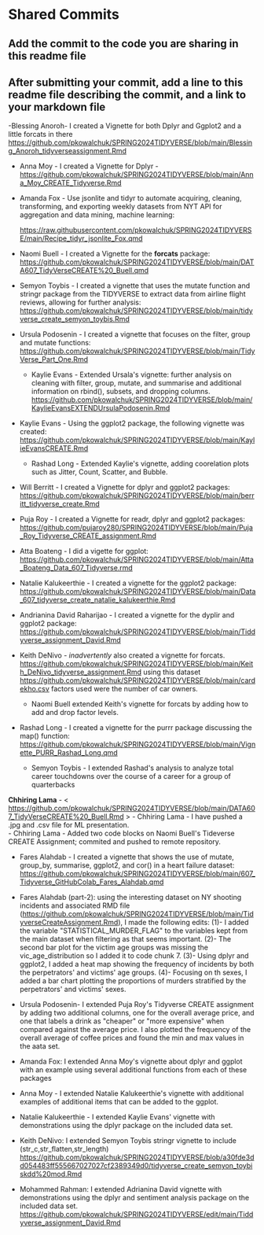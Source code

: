 # Shared Commits

## Add the commit to the code you are sharing in this readme file

## After submitting your commit, add a line to this readme file describing the commit, and a link to your markdown file

-Blessing Anoroh- I created a Vignette for both Dplyr and Ggplot2 and a little forcats in there
https://github.com/pkowalchuk/SPRING2024TIDYVERSE/blob/main/Blessing_Anoroh_tidyverseassignment.Rmd


-   Anna Moy - I created a Vignette for Dplyr - <https://github.com/pkowalchuk/SPRING2024TIDYVERSE/blob/main/Anna_Moy_CREATE_Tidyverse.Rmd>

-   Amanda Fox - Use jsonlite and tidyr to automate acquiring, cleaning, transforming, and exporting weekly datasets from NYT API for aggregation and data mining, machine learning:

    <https://raw.githubusercontent.com/pkowalchuk/SPRING2024TIDYVERSE/main/Recipe_tidyr_jsonlite_Fox.qmd>

-   Naomi Buell - I created a Vignette for the **forcats** package: <https://github.com/pkowalchuk/SPRING2024TIDYVERSE/blob/main/DATA607_TidyVerseCREATE%20_Buell.qmd>

-   Semyon Toybis - I created a vignette that uses the mutate function and stringr package from the TIDYVERSE to extract data from airline flight reviews, allowing for further analysis: <https://github.com/pkowalchuk/SPRING2024TIDYVERSE/blob/main/tidyverse_create_semyon_toybis.Rmd>

-   Ursula Podosenin - I created a vignette that focuses on the filter, group and mutate functions: <https://github.com/pkowalchuk/SPRING2024TIDYVERSE/blob/main/TidyVerse_Part_One.Rmd>
    -   Kaylie Evans - Extended Ursala's vignette: further analysis on cleaning with filter, group, mutate, and summarise and additional information on rbind(), subsets, and dropping columns. <https://github.com/pkowalchuk/SPRING2024TIDYVERSE/blob/main/KaylieEvansEXTENDUrsulaPodosenin.Rmd> 

-   Kaylie Evans - Using the ggplot2 package, the following vignette was created: <https://github.com/pkowalchuk/SPRING2024TIDYVERSE/blob/main/KaylieEvansCREATE.Rmd>

    -   Rashad Long - Extended Kaylie's vignette, adding coorelation plots such as Jitter, Count, Scatter, and Bubble.

-   Will Berritt - I created a Vignette for dplyr and ggplot2 packages: <https://github.com/pkowalchuk/SPRING2024TIDYVERSE/blob/main/berritt_tidyverse_create.Rmd>

-   Puja Roy - I created a Vignette for readr, dplyr and ggplot2 packages: <https://github.com/pujaroy280/SPRING2024TIDYVERSE/blob/main/Puja_Roy_Tidyverse_CREATE_assignment.Rmd>

-   Atta Boateng - I did a vigette for ggplot: <https://github.com/pkowalchuk/SPRING2024TIDYVERSE/blob/main/Atta_Boateng_Data_607_Tidyverse.rmd>

-   Natalie Kalukeerthie - I created a vignette for the ggplot2 package: <https://github.com/pkowalchuk/SPRING2024TIDYVERSE/blob/main/Data_607_tidyverse_create_natalie_kalukeerthie.Rmd>

-   Andrianina David Raharijao - I created a vignette for the dyplir and ggplot2 package: <https://github.com/pkowalchuk/SPRING2024TIDYVERSE/blob/main/Tiddyverse_assignment_David.Rmd>

-   Keith DeNivo - *inadvertently* also created a vignette for forcats. <https://github.com/pkowalchuk/SPRING2024TIDYVERSE/blob/main/Keith_DeNivo_tidyverse_assignment.Rmd> using this dataset <https://github.com/pkowalchuk/SPRING2024TIDYVERSE/blob/main/cardekho.csv> factors used were the number of car owners.

    -   Naomi Buell extended Keith's vignette for forcats by adding how to add and drop factor levels.

-   Rashad Long - I created a vignette for the purrr package discussing the map() function: <https://github.com/pkowalchuk/SPRING2024TIDYVERSE/blob/main/Vignette_PURR_Rashad_Long.qmd> <br />

    -   Semyon Toybis - I extended Rashad's analysis to analyze total career touchdowns over the course of a career for a group of quarterbacks

**Chhiring Lama** - \< <https://github.com/pkowalchuk/SPRING2024TIDYVERSE/blob/main/DATA607_TidyVerseCREATE%20_Buell.Rmd> \> - Chhiring Lama - I have pushed a .jpg and .csv file for ML presentation. <br /> - Chhiring Lama - Added two code blocks on Naomi Buell's Tideverse CREATE Assignment; commited and pushed to remote repository.

-   Fares Alahdab - I created a vignette that shows the use of mutate, group_by, summarise, ggplot2, and cor() in a heart failure dataset: <https://github.com/pkowalchuk/SPRING2024TIDYVERSE/blob/main/607_Tidyverse_GitHubColab_Fares_Alahdab.qmd>

-   Fares Alahdab (part-2): using the interesting dataset on NY shooting incidents and associated RMD file (<https://github.com/pkowalchuk/SPRING2024TIDYVERSE/blob/main/TidyverseCreateAssignment.Rmd>), I made the following edits: (1)- I added the variable "STATISTICAL_MURDER_FLAG" to the variables kept from the main dataset when filtering as that seems important. (2)- The second bar plot for the victim age groups was missing the vic_age_distribution so I added it to code chunk 7. (3)- Using dplyr and ggplot2, I added a heat map showing the frequency of incidents by both the perpetrators' and victims' age groups. (4)- Focusing on th sexes, I added a bar chart plotting the proportions of murders stratified by the perpetrators' and victims' sexes.

-   Ursula Podosenin- I extended Puja Roy's Tidyverse CREATE assignment by adding two additional columns, one for the overall average price, and one that labels a drink as "cheaper" or "more expensive" when compared against the average price. I also plotted the frequency of the overall average of coffee prices and found the min and max values in the aata set.


- Amanda Fox: I extended Anna Moy's vignette about dplyr and ggplot with an example using several additional functions from each of these packages

- Anna Moy - I extended Natalie Kalukeerthie's vignette with additional examples of additional items that can be added to the ggplot. 

- Natalie Kalukeerthie - I extended Kaylie Evans' vignette with demonstrations using the dplyr package on the included data set.
  
- Keith DeNivo:  I extended Semyon Toybis stringr vignette to include (str_c,str_flatten,str_length) https://github.com/pkowalchuk/SPRING2024TIDYVERSE/blob/a30fde3dd054483ff555667027027cf2389349d0/tidyverse_create_semyon_toybiskdd%20mod.Rmd
- Mohammed Rahman: I extended Adrianina David vignette with demonstrations using the dplyr and sentiment analysis package on the included data set. https://github.com/pkowalchuk/SPRING2024TIDYVERSE/edit/main/Tiddyverse_assignment_David.Rmd
